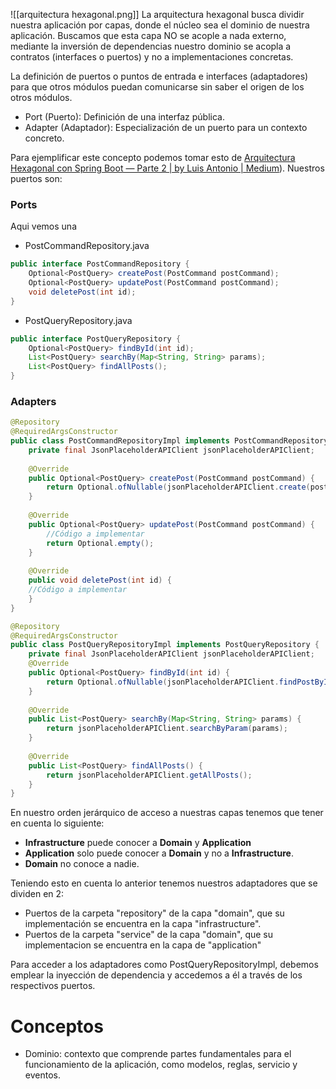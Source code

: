 ![[arquitectura hexagonal.png]]
La arquitectura hexagonal busca dividir nuestra aplicación por capas, donde el núcleo sea el dominio de nuestra aplicación. Buscamos que esta capa NO se acople a nada externo, mediante la inversión de dependencias nuestro dominio se acopla a contratos (interfaces o puertos) y no a implementaciones concretas.

La definición de puertos o puntos de entrada e interfaces (adaptadores) para que otros módulos puedan comunicarse sin saber el origen de los otros módulos. 

- Port (Puerto): Definición de una interfaz pública.
- Adapter (Adaptador): Especialización de un puerto para un contexto concreto.

Para ejemplificar este concepto podemos tomar esto de [Arquitectura Hexagonal con Spring Boot — Parte 2 | by Luis Antonio | Medium](https://medium.com/@oliveraluis11/arquitectura-hexagonal-con-spring-boot-parte-2-bf5371d80d20)). Nuestros puertos son:

### Ports
Aqui vemos una 

- PostCommandRepository.java
```java
public interface PostCommandRepository {  
    Optional<PostQuery> createPost(PostCommand postCommand);  
    Optional<PostQuery> updatePost(PostCommand postCommand);  
    void deletePost(int id);  
}
```

- PostQueryRepository.java
```java
public interface PostQueryRepository {  
    Optional<PostQuery> findById(int id);  
    List<PostQuery> searchBy(Map<String, String> params);  
    List<PostQuery> findAllPosts();  
}
```

### Adapters

```java 
@Repository  
@RequiredArgsConstructor  
public class PostCommandRepositoryImpl implements PostCommandRepository {  
	private final JsonPlaceholderAPIClient jsonPlaceholderAPIClient;  
	  
	@Override  
	public Optional<PostQuery> createPost(PostCommand postCommand) {  
		return Optional.ofNullable(jsonPlaceholderAPIClient.create(postCommand)); 
	}  
	  
	@Override  
	public Optional<PostQuery> updatePost(PostCommand postCommand) {  
		//Código a implementar  
		return Optional.empty();  
	}  
	  
	@Override  
	public void deletePost(int id) {  
	//Código a implementar  
	}  
}
```

```java
@Repository  
@RequiredArgsConstructor  
public class PostQueryRepositoryImpl implements PostQueryRepository {  
	private final JsonPlaceholderAPIClient jsonPlaceholderAPIClient;  
	@Override  
	public Optional<PostQuery> findById(int id) {  
		return Optional.ofNullable(jsonPlaceholderAPIClient.findPostById(id));  
	}  
	  
	@Override  
	public List<PostQuery> searchBy(Map<String, String> params) {  
		return jsonPlaceholderAPIClient.searchByParam(params);  
	}  
	  
	@Override  
	public List<PostQuery> findAllPosts() {  
		return jsonPlaceholderAPIClient.getAllPosts();  
	}  
}
```

En nuestro orden jerárquico de acceso a nuestras capas tenemos que tener en  cuenta lo siguiente:

- **Infrastructure** puede conocer a **Domain** y **Application**
- **Application** solo puede conocer a **Domain** y no a **Infrastructure**.
- **Domain** no conoce a nadie.

Teniendo esto en cuenta lo anterior tenemos nuestros adaptadores que se dividen en 2:

- Puertos de la carpeta "repository" de la capa "domain", que su implementación se encuentra en la capa "infrastructure".
- Puertos de la carpeta "service" de la capa "domain", que su implementacion se encuentra en la capa de "application"

Para acceder a los adaptadores como PostQueryRepositoryImpl, debemos emplear la inyección de dependencia y accedemos a él a través de los respectivos puertos. 
# Conceptos 
- Dominio: contexto que comprende partes fundamentales para el funcionamiento de la aplicación, como modelos, reglas, servicio y eventos.